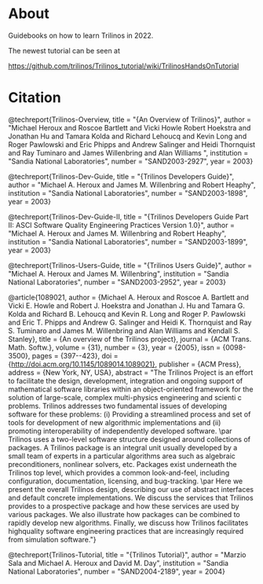 # About
Guidebooks on how to learn Trilinos in 2022.

The newest tutorial can be seen at

https://github.com/trilinos/Trilinos_tutorial/wiki/TrilinosHandsOnTutorial

# Citation
@techreport{Trilinos-Overview,
title = "{An Overview of Trilinos}",
author = "Michael Heroux and Roscoe Bartlett and Vicki Howle Robert Hoekstra and Jonathan Hu and Tamara Kolda and Richard Lehoucq and Kevin Long and Roger Pawlowski and Eric Phipps and Andrew Salinger and Heidi Thornquist and Ray Tuminaro and James Willenbring and Alan Williams ",
institution = "Sandia National Laboratories",
number = "SAND2003-2927",
year = 2003}

@techreport{Trilinos-Dev-Guide,
title = "{Trilinos Developers Guide}",
author = "Michael A. Heroux and James M. Willenbring and Robert Heaphy", institution = "Sandia National Laboratories",
number = "SAND2003-1898",
year = 2003}

@techreport{Trilinos-Dev-Guide-II,
title = "{Trilinos Developers Guide Part II: ASCI Software Quality Engineering Practices Version 1.0}",
author = "Michael A. Heroux and James M. Willenbring and Robert Heaphy",
institution = "Sandia National Laboratories",
number = "SAND2003-1899",
year = 2003}

@techreport{Trilinos-Users-Guide,
title = "{Trilinos Users Guide}",
author = "Michael A. Heroux and James M. Willenbring",
institution = "Sandia National Laboratories",
number = "SAND2003-2952",
year = 2003}

@article{1089021,
author = {Michael A. Heroux and Roscoe A. Bartlett and Vicki E. Howle and Robert J. Hoekstra and Jonathan J. Hu and Tamara G. Kolda and Richard B. Lehoucq and Kevin R. Long and Roger P. Pawlowski and Eric T. Phipps and Andrew G. Salinger and Heidi K. Thornquist and Ray S. Tuminaro and James M. Willenbring and Alan Williams and Kendall S. Stanley},
title = {An overview of the Trilinos project},
journal = {ACM Trans. Math. Softw.},
volume = {31},
number = {3},
year = {2005},
issn = {0098-3500},
pages = {397--423},
doi = {http://doi.acm.org/10.1145/1089014.1089021},
publisher = {ACM Press},
address = {New York, NY, USA},
abstract = "The Trilinos Project is an effort to facilitate the design, development, integration and ongoing support of mathematical software libraries within an object-oriented framework for the solution of large-scale, complex multi-physics engineering and scienti c problems. Trilinos addresses two fundamental issues of developing software for these problems: (i) Providing a streamlined process and set of tools for development of new algorithmic implementations and (ii) promoting interoperability of independently developed software.
\par Trilinos uses a two-level software structure designed around collections of packages. A Trilinos package is an integral unit usually developed by a small team of experts in a particular algorithms area such as algebraic preconditioners, nonlinear solvers, etc. Packages exist underneath the Trilinos top level, which provides a common look-and-feel, including configuration, documentation, licensing, and bug-tracking.
\par Here we present the overall Trilinos design, describing our use of abstract interfaces and default concrete implementations. We discuss the services that Trilinos provides to a prospective package and how these services are used by various packages. We also illustrate how packages can be combined to rapidly develop new algorithms. Finally, we discuss how Trilinos facilitates highquality software engineering practices that are increasingly required from simulation software."}

@techreport{Trilinos-Tutorial,
title = "{Trilinos Tutorial}",
author = "Marzio Sala and Michael A. Heroux and David M. Day",
institution = "Sandia National Laboratories",
number = "SAND2004-2189",
year = 2004}
